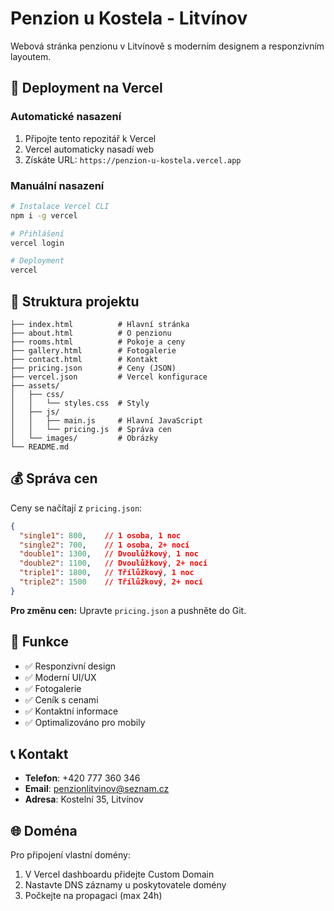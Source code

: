 # Penzion u Kostela - Litvínov

Webová stránka penzionu v Litvínově s moderním designem a responzivním layoutem.

## 🚀 Deployment na Vercel

### Automatické nasazení
1. Připojte tento repozitář k Vercel
2. Vercel automaticky nasadí web
3. Získáte URL: `https://penzion-u-kostela.vercel.app`

### Manuální nasazení
```bash
# Instalace Vercel CLI
npm i -g vercel

# Přihlášení
vercel login

# Deployment
vercel
```

## 📁 Struktura projektu

```
├── index.html          # Hlavní stránka
├── about.html          # O penzionu
├── rooms.html          # Pokoje a ceny
├── gallery.html        # Fotogalerie
├── contact.html        # Kontakt
├── pricing.json        # Ceny (JSON)
├── vercel.json         # Vercel konfigurace
├── assets/
│   ├── css/
│   │   └── styles.css  # Styly
│   ├── js/
│   │   ├── main.js     # Hlavní JavaScript
│   │   └── pricing.js  # Správa cen
│   └── images/         # Obrázky
└── README.md
```

## 💰 Správa cen

Ceny se načítají z `pricing.json`:
```json
{
  "single1": 800,    // 1 osoba, 1 noc
  "single2": 700,    // 1 osoba, 2+ nocí
  "double1": 1300,   // Dvoulůžkový, 1 noc
  "double2": 1100,   // Dvoulůžkový, 2+ nocí
  "triple1": 1800,   // Třílůžkový, 1 noc
  "triple2": 1500    // Třílůžkový, 2+ nocí
}
```

**Pro změnu cen:** Upravte `pricing.json` a pushněte do Git.

## 🎨 Funkce

- ✅ Responzivní design
- ✅ Moderní UI/UX
- ✅ Fotogalerie
- ✅ Ceník s cenami
- ✅ Kontaktní informace
- ✅ Optimalizováno pro mobily

## 📞 Kontakt

- **Telefon**: +420 777 360 346
- **Email**: penzionlitvinov@seznam.cz
- **Adresa**: Kostelní 35, Litvínov

## 🌐 Doména

Pro připojení vlastní domény:
1. V Vercel dashboardu přidejte Custom Domain
2. Nastavte DNS záznamy u poskytovatele domény
3. Počkejte na propagaci (max 24h)
